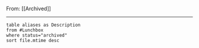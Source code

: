 From:  [[Archived]]

---

```dataview
table aliases as Description
from #Lunchbox  
where status="archived"
sort file.mtime desc
```
